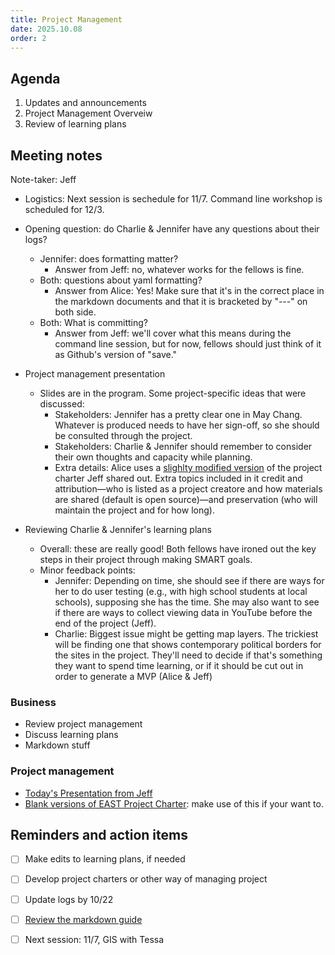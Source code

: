 ```yaml
---
title: Project Management
date: 2025.10.08
order: 2
---
```


## Agenda
1. Updates and announcements
2. Project Management Overveiw
3. Review of learning plans

## Meeting notes
Note-taker: Jeff

- Logistics: Next session is sechedule for 11/7. Command line workshop is scheduled for 12/3.
  
- Opening question: do Charlie & Jennifer have any questions about their logs?
  - Jennifer: does formatting matter?
    - Answer from Jeff: no, whatever works for the fellows is fine.
  - Both: questions about yaml formatting?
    - Answer from Alice: Yes! Make sure that it's in the correct place in the markdown documents and        that it is bracketed by "---" on both side.
  - Both: What is committing?
    - Answer from Jeff: we'll cover what this means during the command line session, but for now, fellows should just think of it as Github's version of "save."
    
 - Project management presentation
   - Slides are in the program. Some project-specific ideas that were discussed:
     - Stakeholders: Jennifer has a pretty clear one in May Chang. Whatever is produced needs to have her sign-off, so she should be consulted through the project.
     - Stakeholders: Charlie & Jennifer should remember to consider their own thoughts and capacity while planning.
     - Extra details: Alice uses a [slighlty modified version](https://digbmc.github.io/dsgf/resources/project-charter-template-ds.html) of the project charter Jeff shared out. Extra topics included in it credit and attribution—who is listed as a project creatore and how materials are shared (default is open source)—and preservation (who will maintain the project and for how long).
    
- Reviewing Charlie & Jennifer's learning plans
  - Overall: these are really good! Both fellows have ironed out the key steps in their project through making SMART goals.
  - Minor feedback points:
    -  Jennifer: Depending on time, she should see if there are ways for her to do user testing (e.g., with high school students at local schools), supposing she has the time. She may also want to see if there are ways to collect viewing data in YouTube before the end of the project (Jeff).
    -  Charlie: Biggest issue might be getting map layers. The trickiest will be finding one that shows contemporary political borders for the sites in the project. They'll need to decide if that's something they want to spend time learning, or if it should be cut out in order to generate a MVP (Alice & Jeff)
   
### Business
- Review project management
- Discuss learning plans
- Markdown stuff

### Project management
- [Today's Presentation from Jeff](https://brynmawr-my.sharepoint.com/:p:/g/personal/jhopkins1_brynmawr_edu/Ec4njUT5qfhKq_tUatfohwEB061NS9LmIAbpQlwpTOFrYA?e=HNZnuw)
- [Blank versions of EAST Project Charter](https://brynmawr.sharepoint.com/:w:/s/EAST-Dev-AskAthenaStyleGuide2/ETtDMTDEhVdPhe1sYwdKrNUBcE3eJitdplpLGWZmT-3C1Q?e=9Eggxg): make use of this if your want to. 

## Reminders and action items
- [ ] Make edits to learning plans, if needed
- [ ] Develop project charters or other way of managing project
- [ ] Update logs by 10/22
- [ ] [Review the markdown guide](https://markdownguide.offshoot.io/basic-syntax/)
- [ ] Next session: 11/7, GIS with Tessa


